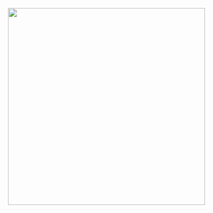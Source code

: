 <p align="center">
<img height="400px" src="https://wakatime.com/share/@coreyborad/351a38ce-e6f0-478b-ab81-629b84315c46.svg"></img>
</p>
